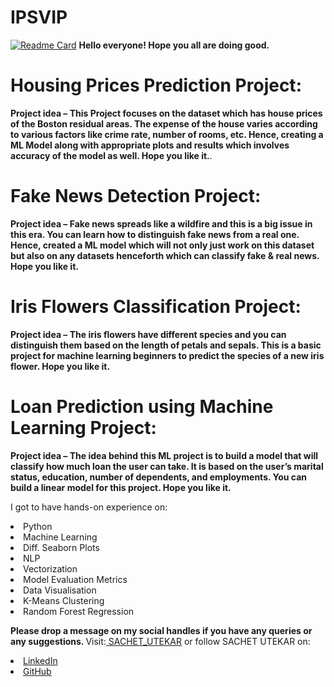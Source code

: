 # IPSVIP
[![Readme Card](https://github-readme-stats.vercel.app/api/pin/?username=sachetutekar&repo=github-readme-stats)](https://github.com/anuraghazra/github-readme-stats)
<b>Hello everyone! Hope you all are doing good.</b>

# Housing Prices Prediction Project:

<b>Project idea – This Project focuses on the dataset which has house prices of the Boston residual areas. The expense of the house varies according to various factors like crime rate, number of rooms, etc. Hence, creating a ML Model along with appropriate plots and results which involves accuracy of the model as well. Hope you like it.</b>.

# Fake News Detection Project:

<b>Project idea – Fake news spreads like a wildfire and this is a big issue in this era.
You can learn how to distinguish fake news from a real one. Hence, created a ML model which will not only just work on this dataset but also on any datasets henceforth which can classify fake & real news. Hope you like it.</b>

# Iris Flowers Classification Project:

<b>Project idea – The iris flowers have different species and you can distinguish them based on the length of petals and sepals.
This is a basic project for machine learning beginners to predict the species of a new iris flower. Hope you like it.</b>

# Loan Prediction using Machine Learning Project:

<b>Project idea – The idea behind this ML project is to build a model that will classify how much loan the user can take. It is based on the user’s marital status, education, number of dependents, and employments. You can build a linear model for this project. Hope you like it.</b>

I got to have hands-on experience on:
<li>Python
<li>Machine Learning
<li>Diff. Seaborn Plots
<li>NLP
<li>Vectorization
<li>Model Evaluation Metrics
<li>Data Visualisation
<li>K-Means Clustering
<li>Random Forest Regression

<b>Please drop a message on my social handles if you have any queries or any suggestions. 
</b>
Visit:<a href="https://sachetutekar.wixsite.com/website"> SACHET_UTEKAR</a> or follow SACHET UTEKAR on:
<li><a href=
"https://www.linkedin.com/in/sachetutekar/">LinkedIn</a>
<li><a href=
"https://github.com/sachetutekar">GitHub</a>
